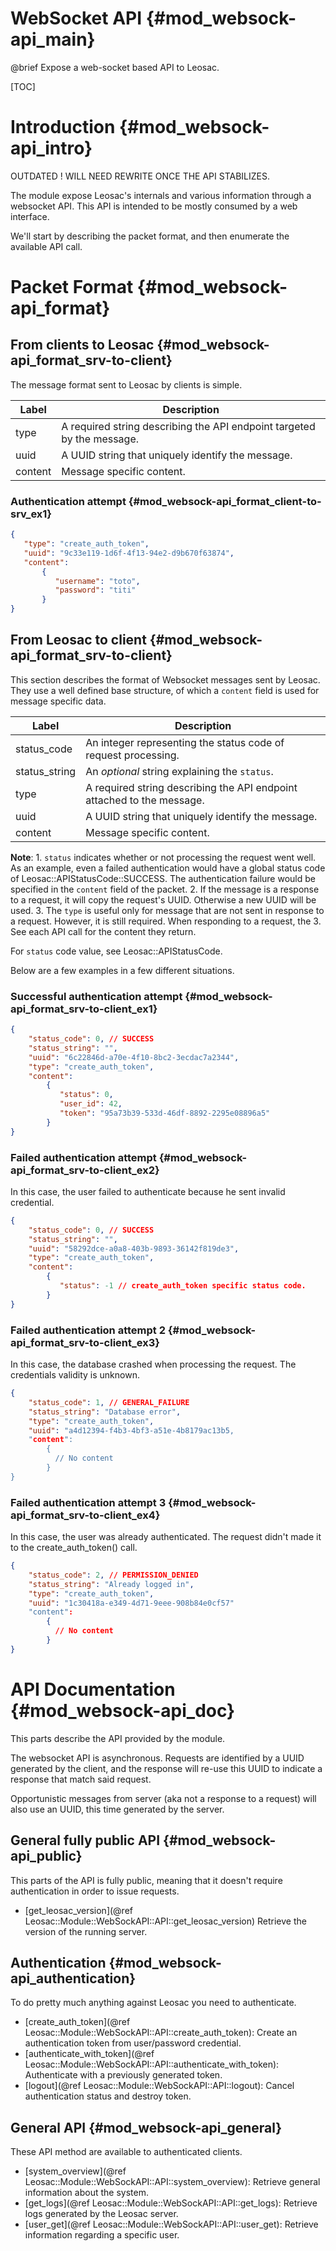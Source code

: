 WebSocket API {#mod_websock-api_main}
=====================================

@brief Expose a web-socket based API to Leosac.

[TOC]

Introduction {#mod_websock-api_intro}
=======================================

OUTDATED ! WILL NEED REWRITE ONCE THE API STABILIZES.

The module expose Leosac's internals and various information
through a websocket API.
This API is intended to be mostly consumed by a web interface.

We'll start by describing the packet format, and then enumerate
the available API call.


Packet Format {#mod_websock-api_format}
=======================================

From clients to Leosac {#mod_websock-api_format_srv-to-client}
--------------------------------------------------------------

The message format sent to Leosac by clients is simple.

Label         | Description                                                 
--------------|-----------------------------------------------------------------
type          | A required string describing the API endpoint targeted by the message.
uuid          | A UUID string that uniquely identify the message.
content       | Message specific content.


### Authentication attempt {#mod_websock-api_format_client-to-srv_ex1}

~~~~~~~~~~~~~~~~~~~~~~.json
{
   "type": "create_auth_token",
   "uuid": "9c33e119-1d6f-4f13-94e2-d9b670f63874",
   "content":
       {
          "username": "toto",
          "password": "titi"
       }
}
~~~~~~~~~~~~~~~~~~~~~~

From Leosac to client {#mod_websock-api_format_srv-to-client}
-------------------------------------------------------------

This section describes the format of Websocket messages sent by Leosac.
They use a well defined base structure, of which a `content` field is used
for message specific data.

Label         | Description                                                 
--------------|-----------------------------------------------------------------
status_code   | An integer representing the status code of request processing.
status_string | An *optional* string explaining the `status`.
type          | A required string describing the API endpoint attached to the message.
uuid          | A UUID string that uniquely identify the message.
content       | Message specific content.

**Note**:
    1. `status` indicates whether or not processing the request went well. 
      As an example, even a failed authentication would have 
      a global status code of Leosac::APIStatusCode::SUCCESS. The authentication failure
      would be specified in the `content` field of the packet.
    2. If the message is a response to a request, it will copy the request's UUID.
      Otherwise a new UUID will be used.
    3. The `type` is useful only for message that are not sent in response to a request.
      However, it is still required. When responding to a request, the 
    3. See each API call for the content they return.

For `status` code value, see Leosac::APIStatusCode.

Below are a few examples in a few different situations.

### Successful authentication attempt {#mod_websock-api_format_srv-to-client_ex1}

~~~~~~~~~~~~.json
{
    "status_code": 0, // SUCCESS
    "status_string": "",
    "uuid": "6c22846d-a70e-4f10-8bc2-3ecdac7a2344",
    "type": "create_auth_token",
    "content":
        {
           "status": 0,
           "user_id": 42,
           "token": "95a73b39-533d-46df-8892-2295e08896a5"
        }
}
~~~~~~~~~~~~

### Failed authentication attempt {#mod_websock-api_format_srv-to-client_ex2}

In this case, the user failed to authenticate because he sent invalid
credential.

~~~~~~~~~~~~.json
{
    "status_code": 0, // SUCCESS
    "status_string": "",
    "uuid": "58292dce-a0a8-403b-9893-36142f819de3", 
    "type": "create_auth_token",
    "content":
        {
           "status": -1 // create_auth_token specific status code.
        }
}
~~~~~~~~~~~~

### Failed authentication attempt 2 {#mod_websock-api_format_srv-to-client_ex3}

In this case, the database crashed when processing the request. The credentials
validity is unknown.

~~~~~~~~~~~~.json
{
    "status_code": 1, // GENERAL_FAILURE
    "status_string": "Database error",
    "type": "create_auth_token",
    "uuid": "a4d12394-f4b3-4bf3-a51e-4b8179ac13b5,
    "content":
        {
          // No content
        }
}
~~~~~~~~~~~~

### Failed authentication attempt 3 {#mod_websock-api_format_srv-to-client_ex4}

In this case, the user was already authenticated. The request didn't
made it to the create_auth_token() call.

~~~~~~~~~~~~.json
{
    "status_code": 2, // PERMISSION_DENIED
    "status_string": "Already logged in",
    "type": "create_auth_token",
    "uuid": "1c30418a-e349-4d71-9eee-908b84e0cf57"
    "content":
        {
          // No content
        }
}
~~~~~~~~~~~~

API Documentation {#mod_websock-api_doc}
==========================================

This parts describe the API provided by the module.

The websocket API is asynchronous. Requests are identified by a UUID generated
by the client, and the response will re-use this UUID to indicate a response
that match said request.

Opportunistic messages from server (aka not a response to a request) will
also use an UUID, this time generated by the server.


General fully public API {#mod_websock-api_public}
--------------------------------------------------

This parts of the API is fully public, meaning that it doesn't require
authentication in order to issue requests.

   + [get_leosac_version](@ref Leosac::Module::WebSockAPI::API::get_leosac_version)
     Retrieve the version of the running server.


Authentication {#mod_websock-api_authentication}
------------------------------------------------

To do pretty much anything against Leosac you need to authenticate.

   + [create_auth_token](@ref Leosac::Module::WebSockAPI::API::create_auth_token):
     Create an authentication token from user/password credential.
   + [authenticate_with_token](@ref Leosac::Module::WebSockAPI::API::authenticate_with_token):
     Authenticate with a previously generated token.
   + [logout](@ref Leosac::Module::WebSockAPI::API::logout):
     Cancel authentication status and destroy token.
   

General API {#mod_websock-api_general}
---------------------------------------

These API method are available to authenticated clients.

   + [system_overview](@ref Leosac::Module::WebSockAPI::API::system_overview):
     Retrieve general information about the system.
   + [get_logs](@ref Leosac::Module::WebSockAPI::API::get_logs):
     Retrieve logs generated by the Leosac server.
   + [user_get](@ref Leosac::Module::WebSockAPI::API::user_get):
     Retrieve information regarding a specific user.
